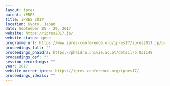 ```yaml
---
layout: ipres
parent: iPRES
title: iPRES 2017
location: Kyoto, Japan
date: September 25 - 29, 2017
website: https://ipres2017.jp/
website_status: gone
programme_url: https://www.ipres-conference.org/ipres17/ipres2017.jp/papers/index.html
proceedings_full: ""
proceedings_phaidra: https://phaidra.univie.ac.at/detail/o:931148
proceedings_osf: ""
session_recordings: ""
year: 2017
website_mirror_ipres: https://ipres-conference.org/ipres17/
proceedings_ideals: ""
---
```

